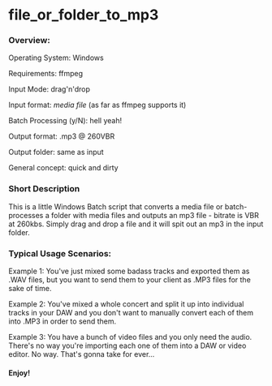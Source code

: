 # file_or_folder_to_mp3

### Overview:

Operating System: Windows

Requirements: ffmpeg

Input Mode: drag'n'drop

Input format: *media file* (as far as ffmpeg supports it)

Batch Processing (y/N): hell yeah!

Output format: .mp3 @ 260VBR

Output folder: same as input

General concept: quick and dirty

### Short Description


This is a little Windows Batch script that converts a media file or batch-processes a folder with media files and outputs an mp3 file - bitrate is VBR at 260kbs. Simply drag and drop a file and it will spit out an mp3 in the input folder.


### Typical Usage Scenarios:

Example 1: You've just mixed some badass tracks and exported them as .WAV files, but you want to send them to your client as .MP3 files for the sake of time. 

Example 2: You've mixed a whole concert and split it up into individual tracks in your DAW and you don't want to manually convert each of them into .MP3 in order to send them.

Example 3: You have a bunch of video files and you only need the audio. There's no way you're importing each one of them into a DAW or video editor. No way. That's gonna take for ever... 

#### Enjoy!
